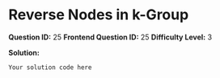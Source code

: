 
  # Reverse Nodes in k-Group
  
  **Question ID:** 25
  **Frontend Question ID:** 25
  **Difficulty Level:** 3
  
  **Solution:**  
  ```
  Your solution code here
  ```
    